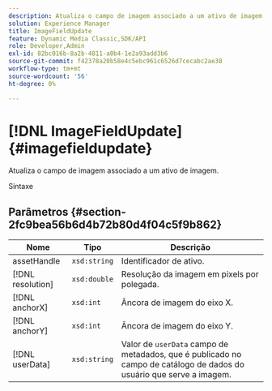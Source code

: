 ```yaml
---
description: Atualiza o campo de imagem associado a um ativo de imagem.
solution: Experience Manager
title: ImageFieldUpdate
feature: Dynamic Media Classic,SDK/API
role: Developer,Admin
exl-id: 82bc016b-8a2b-4811-a0b4-1e2a93add3b6
source-git-commit: f42378a20b58e4c5ebc961c6526d7cecabc2ae38
workflow-type: tm+mt
source-wordcount: '56'
ht-degree: 0%

---
```


# [!DNL ImageFieldUpdate]{#imagefieldupdate}

Atualiza o campo de imagem associado a um ativo de imagem.

Sintaxe

## Parâmetros {#section-2fc9bea56b6d4b72b80d4f04c5f9b862}

| Nome | Tipo | Descrição |
|---|---|---|
| assetHandle | `xsd:string` | Identificador de ativo. |
| [!DNL resolution] | `xsd:double` | Resolução da imagem em pixels por polegada. |
| [!DNL anchorX] | `xsd:int` | Âncora de imagem do eixo X. |
| [!DNL anchorY] | `xsd:int` | Âncora de imagem do eixo Y. |
| [!DNL userData] | `xsd:string` | Valor de `userData` campo de metadados, que é publicado no campo de catálogo de dados do usuário que serve a imagem. |
